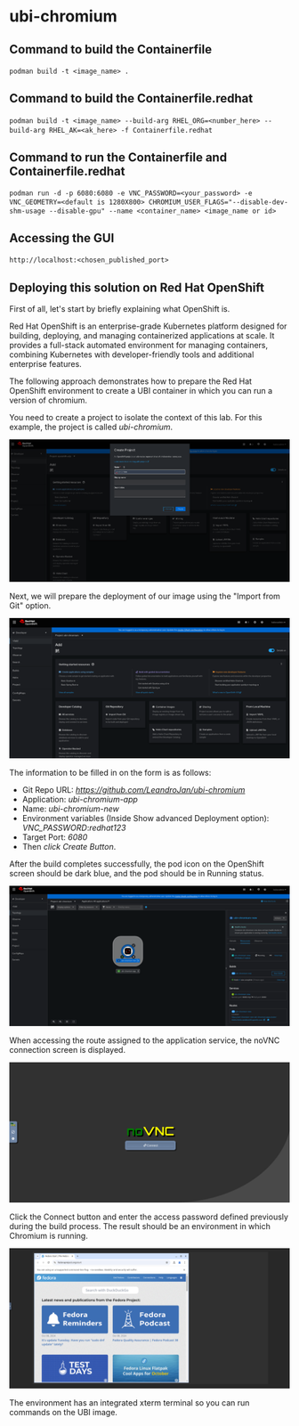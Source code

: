 # ubi-chromium

## Command to build the Containerfile
`podman build -t <image_name> .`

## Command to build the Containerfile.redhat
`podman build -t <image_name> --build-arg RHEL_ORG=<number_here> --build-arg RHEL_AK=<ak_here> -f Containerfile.redhat`

## Command to run the Containerfile and Containerfile.redhat
```
podman run -d -p 6080:6080 -e VNC_PASSWORD=<your_password> -e VNC_GEOMETRY=<default is 1280X800> CHROMIUM_USER_FLAGS="--disable-dev-shm-usage --disable-gpu" --name <container_name> <image_name or id>
```

## Accessing the GUI
`http://localhost:<chosen_published_port>`

## Deploying this solution on Red Hat OpenShift 

First of all, let's start by briefly explaining what OpenShift is.

Red Hat OpenShift is an enterprise-grade Kubernetes platform designed for building, deploying, and managing containerized applications at scale. It provides a full-stack automated environment for managing containers, combining Kubernetes with developer-friendly tools and additional enterprise features. 

The following approach demonstrates how to prepare the Red Hat OpenShift environment to create a UBI container in which you can run a version of chromium.

You need to create a project to isolate the context of this lab. For this example, the project is called _ubi-chromium_.

![](images/image-project.png)

Next, we will prepare the deployment of our image using the "Import from Git" option.

![](images/image-import-from-git.png)

The information to be filled in on the form is as follows:

* Git Repo URL: _https://github.com/LeandroJan/ubi-chromium_
* Application: _ubi-chromium-app_
* Name: _ubi-chromium-new_
* Environment variables (Inside Show advanced Deployment option): _VNC_PASSWORD_:_redhat123_
* Target Port: _6080_
* Then _click Create Button_.

After the build completes successfully, the pod icon on the OpenShift screen should be dark blue, and the pod should be in Running status.

![](images/image-pod.png)

When accessing the route assigned to the application service, the noVNC connection screen is displayed.

![](images/image-vnc.png)

Click the Connect button and enter the access password defined previously during the build process. The result should be an environment in which Chromium is running.

![](images/image-chromium.png)

The environment has an integrated xterm terminal so you can run commands on the UBI image.
